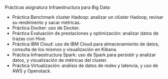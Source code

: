 Prácticas asignatura Infraestructura para Big Data:
- Práctica Benchmark cluster Hadoop: analizar un clúster Hadoop, revisar su rendimiento y sacar métricas.
- Práctica Docker: uso de Docker.
- Práctica Evaluación de prestaciones y optimización: analizar datos de trazas con Hive.
- Práctica IBM Cloud: uso de IBM Cloud para almacenamiento de datos, consulta de los mismos y visualización en Kibana.
- Práctica Infraestructura Spark: uso de Spark para persistir y analizar datos, y visualización de métricas del cluster.
- Práctica Virtualización: análisis de datos de redes y latencia, y uso de AWS y Openstack.
